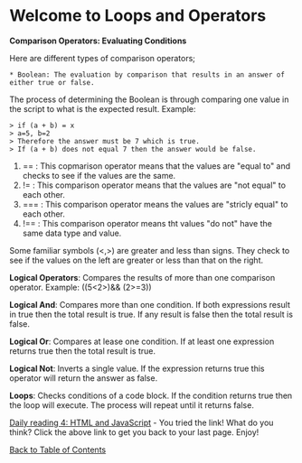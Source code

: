 # Welcome to Loops and Operators

**Comparison Operators: Evaluating Conditions**

Here are different types of comparison operators;

    * Boolean: The evaluation by comparison that results in an answer of either true or false. 
The process of determining the Boolean is through comparing one value in the script to what is the expected result.
Example:   

    > if (a + b) = x
    > a=5, b=2
    > Therefore the answer must be 7 which is true.
    > If (a + b) does not equal 7 then the answer would be false. 

1. == : This copmarison operator means that the values are "equal to" and checks to see if the values are the same.
2. != : This comparison operator means that the values are "not equal" to each other.
3. === : This comparison operator means the values are "stricly equal" to each other.
4. !== : This comparison operator means tht values "do not" have the same data type and value.

Some familiar symbols (<,>) are greater and less than signs. They check to see if the values on the left are greater or less than that on the right. 

**Logical Operators**: Compares the results of more than one comparison operator. Example: ((5<2>)&& (2>=3))

**Logical And**: Compares more than one condition. If both expressions result in true then the total result is true. If any result is false then the total result is false.

**Logical Or**: Compares at lease one condition. If at least one expression returns true then the total result is true. 

**Logical Not**: Inverts a single value. If the expression returns true this operator will return the answer as false. 

**Loops**: Checks conditions of a code block. If the condition returns true then the loop will execute. The process will repeat until it returns false. 

[Daily reading 4: HTML and JavaScript](/class-04.md) - You tried the link! What do you think? Click the above link to get you back to your last page. Enjoy!

[Back to Table of Contents](/README.md)